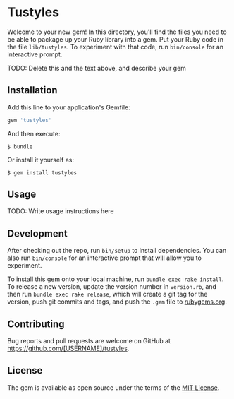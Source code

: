 # Tustyles

Welcome to your new gem! In this directory, you'll find the files you need to be able to package up your Ruby library into a gem. Put your Ruby code in the file `lib/tustyles`. To experiment with that code, run `bin/console` for an interactive prompt.

TODO: Delete this and the text above, and describe your gem

## Installation

Add this line to your application's Gemfile:

```ruby
gem 'tustyles'
```

And then execute:

    $ bundle

Or install it yourself as:

    $ gem install tustyles

## Usage

TODO: Write usage instructions here

## Development

After checking out the repo, run `bin/setup` to install dependencies. You can also run `bin/console` for an interactive prompt that will allow you to experiment.

To install this gem onto your local machine, run `bundle exec rake install`. To release a new version, update the version number in `version.rb`, and then run `bundle exec rake release`, which will create a git tag for the version, push git commits and tags, and push the `.gem` file to [rubygems.org](https://rubygems.org).

## Contributing

Bug reports and pull requests are welcome on GitHub at https://github.com/[USERNAME]/tustyles.

## License

The gem is available as open source under the terms of the [MIT License](https://opensource.org/licenses/MIT).
